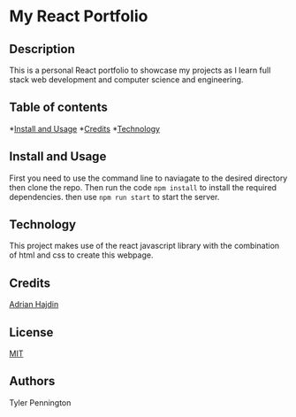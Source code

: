 # My React Portfolio

## Description

This is a personal React portfolio to showcase my projects as I learn full stack web development and computer science and engineering.

## Table of contents

*[Install and Usage](#install)
*[Credits](#credits)
*[Technology](#technology)

## Install and Usage

First you need to use the command line to naviagate to the desired directory then clone the repo. Then run the code `npm install` to install the required dependencies. then use `npm run start` to start the server.

## Technology

This project makes use of the react javascript library with the combination of html and css to create this webpage.

## Credits

[Adrian Hajdin](https://github.com/adrianhajdin/portfolio_website)

## License

[MIT](./LICENSE.txt)

## Authors

Tyler Pennington